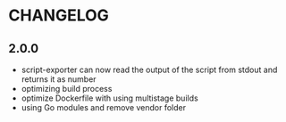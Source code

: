 # CHANGELOG

## 2.0.0

- script-exporter can now read the output of the script from stdout and returns it as number
- optimizing build process
- optimize Dockerfile with using multistage builds
- using Go modules and remove vendor folder
